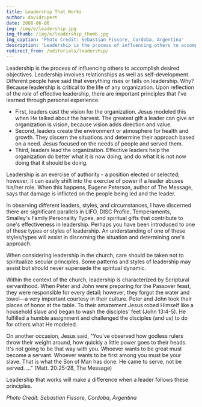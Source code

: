 ```yaml
---
title: Leadership That Works
author: davidrupert
date: 2008-06-06
img: /img/e/leadership.jpg
img_thumb: /img/e/leadership_thumb.jpg
img_caption: 'Photo Credit: Sebastian Fissore, Cordoba, Argentina'
description: 'Leadership is the process of influencing others to accomplish desired objectives. Leadership involves relationships as well as self-development. Different people have said that everything rises or falls on leadership. Why? Because leadership is critical to the life of any organization.'
redirect_from: /editorials/leadership/
---
```


Leadership is the process of influencing others to accomplish desired objectives. Leadership involves relationships as well as self-development. Different people have said that everything rises or falls on leadership. Why? Because leadership is critical to the life of any organization. Upon reflection of the role of effective leadership, there are important principles that I've learned through personal experience.

 - First, leaders cast the vision for the organization. Jesus modeled this when He talked about the harvest. The greatest gift a leader can give an organization is vision, because vision adds direction and value.
 - Second, leaders create the environment or atmosphere for health and growth. They discern the situations and determine their approach based on a need. Jesus focused on the needs of people and served them.
 - Third, leaders lead the organization. Effective leaders help the organization do better what it is now doing, and do what it is not now doing that it should be doing.

Leadership is an exercise of authority - a position elected or selected; however, it can easily shift into the exercise of power if a leader abuses his/her role. When this happens, Eugene Peterson, author of The Message, says that damage is inflicted on the people being led and the leader.

In observing different leaders, styles, and circumstances, I have discerned there are significant parallels in LIFO, DISC Profile, Temperaments, Smalley's Family Personality Types, and spiritual gifts that contribute to one's effectiveness in leadership. Perhaps you have been introduced to one of these types or styles of leadership. An understanding of one of these styles/types will assist in discerning the situation and determining one's approach.

When considering leadership in the church, care should be taken not to spiritualize secular principles. Some patterns and styles of leadership may assist but should never supersede the spiritual dynamic.

Within the context of the church, leadership is characterized by Scriptural servanthood. When Peter and John were preparing for the Passover feast, they were responsible for every detail; however, they forgot the water and towel&mdash;a very important courtesy in their culture. Peter and John took their places of honor at the table. To their amazement Jesus robed Himself like a household slave and began to wash the disciples' feet (John 13:4-5). He fulfilled a humble assignment and challenged the disciples (and us) to do for others what He modeled.

On another occasion, Jesus said, "You've observed how godless rulers throw their weight around, how quickly a little power goes to their heads. It's not going to be that way with you. Whoever wants to be great must become a servant. Whoever wants to be first among you must be your slave. That is what the Son of Man has done. He came to serve, not be served. &hellip;" (Matt. 20:25-28, The Message)

Leadership that works will make a difference when a leader follows these principles.

*Photo Credit: Sebastian Fissore, Cordoba, Argentina*
